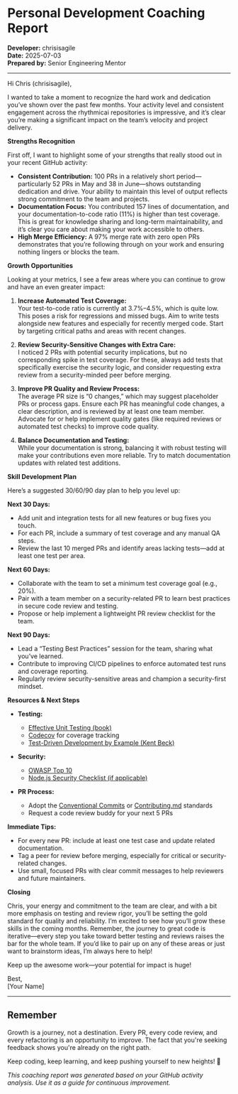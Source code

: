 # Personal Development Coaching Report

**Developer:** chrisisagile  
**Date:** 2025-07-03  
**Prepared by:** Senior Engineering Mentor

---

Hi Chris (chrisisagile),

I wanted to take a moment to recognize the hard work and dedication you’ve shown over the past few months. Your activity level and consistent engagement across the rhythmicai repositories is impressive, and it’s clear you’re making a significant impact on the team’s velocity and project delivery.

**Strengths Recognition**

First off, I want to highlight some of your strengths that really stood out in your recent GitHub activity:

- **Consistent Contribution:** 100 PRs in a relatively short period—particularly 52 PRs in May and 38 in June—shows outstanding dedication and drive. Your ability to maintain this level of output reflects strong commitment to the team and projects.
- **Documentation Focus:** You contributed 157 lines of documentation, and your documentation-to-code ratio (11%) is higher than test coverage. This is great for knowledge sharing and long-term maintainability, and it’s clear you care about making your work accessible to others.
- **High Merge Efficiency:** A 97% merge rate with zero open PRs demonstrates that you’re following through on your work and ensuring nothing lingers or blocks the team.

**Growth Opportunities**

Looking at your metrics, I see a few areas where you can continue to grow and have an even greater impact:

1. **Increase Automated Test Coverage:**  
   Your test-to-code ratio is currently at 3.7%–4.5%, which is quite low. This poses a risk for regressions and missed bugs. Aim to write tests alongside new features and especially for recently merged code. Start by targeting critical paths and areas with recent changes.

2. **Review Security-Sensitive Changes with Extra Care:**  
   I noticed 2 PRs with potential security implications, but no corresponding spike in test coverage. For these, always add tests that specifically exercise the security logic, and consider requesting extra review from a security-minded peer before merging.

3. **Improve PR Quality and Review Process:**  
   The average PR size is “0 changes,” which may suggest placeholder PRs or process gaps. Ensure each PR has meaningful code changes, a clear description, and is reviewed by at least one team member. Advocate for or help implement quality gates (like required reviews or automated test checks) to improve code quality.

4. **Balance Documentation and Testing:**  
   While your documentation is strong, balancing it with robust testing will make your contributions even more reliable. Try to match documentation updates with related test additions.

**Skill Development Plan**

Here’s a suggested 30/60/90 day plan to help you level up:

**Next 30 Days:**
- Add unit and integration tests for all new features or bug fixes you touch.
- For each PR, include a summary of test coverage and any manual QA steps.
- Review the last 10 merged PRs and identify areas lacking tests—add at least one test per area.

**Next 60 Days:**
- Collaborate with the team to set a minimum test coverage goal (e.g., 20%).
- Pair with a team member on a security-related PR to learn best practices in secure code review and testing.
- Propose or help implement a lightweight PR review checklist for the team.

**Next 90 Days:**
- Lead a “Testing Best Practices” session for the team, sharing what you’ve learned.
- Contribute to improving CI/CD pipelines to enforce automated test runs and coverage reporting.
- Regularly review security-sensitive areas and champion a security-first mindset.

**Resources & Next Steps**

- **Testing:**  
  - [Effective Unit Testing (book)](https://www.manning.com/books/effective-unit-testing)  
  - [Codecov](https://about.codecov.io/) for coverage tracking  
  - [Test-Driven Development by Example (Kent Beck)](https://www.amazon.com/Test-Driven-Development-Kent-Beck/dp/0321146530)

- **Security:**  
  - [OWASP Top 10](https://owasp.org/www-project-top-ten/)  
  - [Node.js Security Checklist (if applicable)](https://github.com/nodesecurity/eslint-plugin-security)

- **PR Process:**  
  - Adopt the [Conventional Commits](https://www.conventionalcommits.org/) or [Contributing.md](https://docs.github.com/en/github/building-a-strong-community/setting-guidelines-for-repository-contributors) standards  
  - Request a code review buddy for your next 5 PRs

**Immediate Tips:**
- For every new PR: include at least one test case and update related documentation.
- Tag a peer for review before merging, especially for critical or security-related changes.
- Use small, focused PRs with clear commit messages to help reviewers and future maintainers.

**Closing**

Chris, your energy and commitment to the team are clear, and with a bit more emphasis on testing and review rigor, you’ll be setting the gold standard for quality and reliability. I’m excited to see how you’ll grow these skills in the coming months. Remember, the journey to great code is iterative—every step you take toward better testing and reviews raises the bar for the whole team. If you’d like to pair up on any of these areas or just want to brainstorm ideas, I’m always here to help!

Keep up the awesome work—your potential for impact is huge!

Best,  
[Your Name]

---

## Remember

Growth is a journey, not a destination. Every PR, every code review, and every refactoring is an opportunity to improve. The fact that you're seeking feedback shows you're already on the right path.

Keep coding, keep learning, and keep pushing yourself to new heights! 🚀

*This coaching report was generated based on your GitHub activity analysis. Use it as a guide for continuous improvement.*
